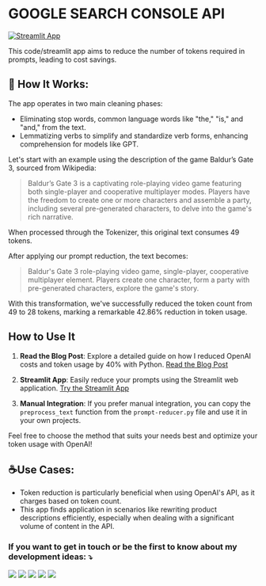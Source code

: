 # GOOGLE SEARCH CONSOLE API

[![Streamlit App](https://static.streamlit.io/badges/streamlit_badge_black_white.svg)](https://gpt-prompt-reducer.streamlit.app/)

This code/streamlit app aims to reduce the number of tokens required in prompts, leading to cost savings.

## 🔧 How It Works:

The app operates in two main cleaning phases:
* Eliminating stop words, common language words like "the," "is," and "and," from the text.
* Lemmatizing verbs to simplify and standardize verb forms, enhancing comprehension for models like GPT.

Let's start with an example using the description of the game Baldur’s Gate 3, sourced from Wikipedia:

> Baldur’s Gate 3 is a captivating role-playing video game featuring both single-player and cooperative multiplayer modes. Players have the freedom to create one or more characters and assemble a party, including several pre-generated characters, to delve into the game's rich narrative.

When processed through the Tokenizer, this original text consumes 49 tokens.

After applying our prompt reduction, the text becomes:

> Baldur's Gate 3 role-playing video game, single-player, cooperative multiplayer element. Players create one character, form a party with pre-generated characters, explore the game's story.

With this transformation, we've successfully reduced the token count from 49 to 28 tokens, marking a remarkable 42.86% reduction in token usage.

## How to Use It

1. **Read the Blog Post**: Explore a detailed guide on how I reduced OpenAI costs and token usage by 40% with Python. [Read the Blog Post](https://viniciusstanula.com/en/blog/how-i-reduced-openai-costs-and-token-usage-by-40-with-python/)

2. **Streamlit App**: Easily reduce your prompts using the Streamlit web application. [Try the Streamlit App](https://gpt-prompt-reducer.streamlit.app/)

3. **Manual Integration**: If you prefer manual integration, you can copy the `preprocess_text` function from the `prompt-reducer.py` file and use it in your own projects.

Feel free to choose the method that suits your needs best and optimize your token usage with OpenAI!

## ☕Use Cases:

* Token reduction is particularly beneficial when using OpenAI's API, as it charges based on token count.
* This app finds application in scenarios like rewriting product descriptions efficiently, especially when dealing with a significant volume of content in the API.

### If you want to get in touch or be the first to know about my development ideas: ⤵️

<p align="left">
  <a href="https://viniciusstanula.com/en/" target="_blank" alt="Gmail">
  <img src="https://img.shields.io/badge/Website-006E93?style=flat-square&logo=wordpress&logoColor=white&link=LINK-DO-SEU-GMAIL" /></a>
  
  <a href="mailto:vinicius.stanula.seo@gmail.com" target="_blank" alt="Gmail">
  <img src="https://img.shields.io/badge/-Gmail-FF0000?style=flat-square&labelColor=FF0000&logo=gmail&logoColor=white&link=LINK-DO-SEU-GMAIL" /></a>

  <a href="https://www.linkedin.com/in/vinicius-stanula/" target="_blank" alt="LinkedIn">
  <img src="https://img.shields.io/badge/-Linkedin-0e76a8?style=flat-square&logo=Linkedin&logoColor=white&link=LINK-DO-SEU-LINKEDIN" /></a>

  <a href="https://www.instagram.com/viniciusstanula/" target="_blank" alt="Instagram">
  <img src="https://img.shields.io/badge/-Instagram-DF0174?style=flat-square&labelColor=DF0174&logo=instagram&logoColor=white&link=LINK-DO-SEU-INSTAGRAM"/></a>

  <a href="https://www.buymeacoffee.com/viniciusstanula" target="_blank" alt="Buy Me a Coffee">
    <img src="https://img.shields.io/badge/-Buy%20Me%20a%20Coffee-FF813F?style=flat-square&labelColor=FF813F&logo=buy-me-a-coffee&logoColor=white" />
  </a>
  
</p>
